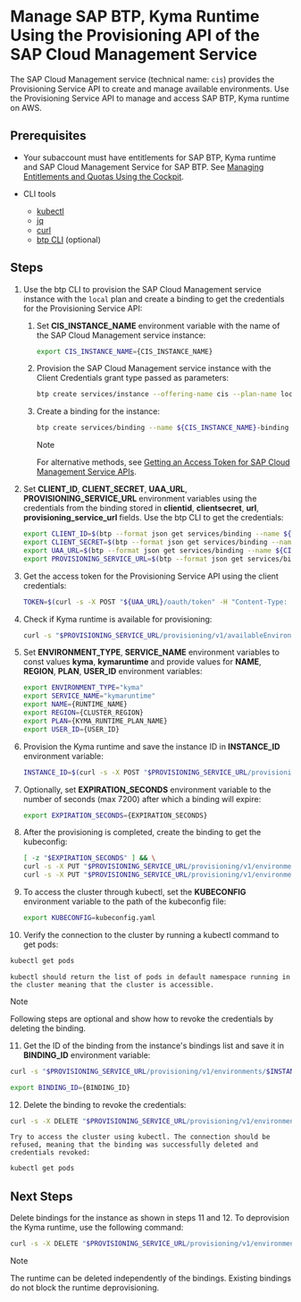 # Manage SAP BTP, Kyma Runtime Using the Provisioning API of the SAP Cloud Management Service

The SAP Cloud Management service (technical name: `cis`) provides the Provisioning Service API to create and manage available environments. Use the Provisioning Service API to manage and access SAP BTP, Kyma runtime on AWS.

## Prerequisites
- Your subaccount must have entitlements for SAP BTP, Kyma runtime and SAP Cloud Management Service for SAP BTP. See [Managing Entitlements and Quotas Using the Cockpit](https://help.sap.com/docs/btp/sap-business-technology-platform/managing-entitlements-and-quotas-using-cockpit?&version=Cloud).

- CLI tools
  - [kubectl](https://kubernetes.io/docs/reference/kubectl/)
  - [jq](https://jqlang.github.io/jq/)
  - [curl](https://curl.se/)
  - [btp CLI](https://help.sap.com/docs/btp/sap-business-technology-platform/download-and-start-using-btp-cli-client?locale=en-US) (optional)

## Steps

1. Use the btp CLI to provision the SAP Cloud Management service instance with the `local` plan and create a binding to get the credentials for the Provisioning Service API:

   1. Set **CIS_INSTANCE_NAME** environment variable with the name of the SAP Cloud Management service instance:
      ```bash
      export CIS_INSTANCE_NAME={CIS_INSTANCE_NAME}
      ```
   2. Provision the SAP Cloud Management service instance with the Client Credentials grant type passed as parameters: 
      ```bash
      btp create services/instance --offering-name cis --plan-name local --name ${CIS_INSTANCE_NAME} --parameters {\"grantType\":\"clientCredentials\"}
      ```
   3. Create a binding for the instance:
      ```bash
      btp create services/binding --name ${CIS_INSTANCE_NAME}-binding --instance-name ${CIS_INSTANCE_NAME}
      ```

      > [!NOTE]
      > For alternative methods, see [Getting an Access Token for SAP Cloud Management Service APIs](https://help.sap.com/docs/btp/sap-business-technology-platform/getting-access-token-for-sap-cloud-management-service-apis?&version=Cloud).

2. Set **CLIENT_ID**, **CLIENT_SECRET**, **UAA_URL**, **PROVISIONING_SERVICE_URL** environment variables using the credentials from the binding stored in **clientid**, **clientsecret**, **url**, **provisioning_service_url** fields. Use the btp CLI to get the credentials:
   ```bash
   export CLIENT_ID=$(btp --format json get services/binding --name ${CIS_INSTANCE_NAME}-binding | jq -r '.credentials.uaa.clientid')
   export CLIENT_SECRET=$(btp --format json get services/binding --name ${CIS_INSTANCE_NAME}-binding | jq -r '.credentials.uaa.clientsecret')
   export UAA_URL=$(btp --format json get services/binding --name ${CIS_INSTANCE_NAME}-binding | jq -r '.credentials.uaa.url')
   export PROVISIONING_SERVICE_URL=$(btp --format json get services/binding --name ${CIS_INSTANCE_NAME}-binding | jq -r '.credentials.endpoints.provisioning_service_url')
   ```

3. Get the access token for the Provisioning Service API using the client credentials:
   ```bash
   TOKEN=$(curl -s -X POST "${UAA_URL}/oauth/token" -H "Content-Type: application/x-www-form-urlencoded" -u "${CLIENT_ID}:${CLIENT_SECRET}" --data-urlencode "grant_type=client_credentials" | jq -r '.access_token')
   ```

4. Check if Kyma runtime is available for provisioning:
   ```bash
   curl -s "$PROVISIONING_SERVICE_URL/provisioning/v1/availableEnvironments" -H "accept: application/json" -H "Authorization: bearer $TOKEN" | jq
   ```

5. Set **ENVIRONMENT_TYPE**, **SERVICE_NAME** environment variables to const values **kyma**, **kymaruntime** and provide values for **NAME**, **REGION**, **PLAN**, **USER_ID** environment variables:
   ```bash
   export ENVIRONMENT_TYPE="kyma"
   export SERVICE_NAME="kymaruntime"
   export NAME={RUNTIME_NAME}
   export REGION={CLUSTER_REGION}
   export PLAN={KYMA_RUNTIME_PLAN_NAME}
   export USER_ID={USER_ID}
   ```

6. Provision the Kyma runtime and save the instance ID in **INSTANCE_ID** environment variable:
   ```bash
   INSTANCE_ID=$(curl -s -X POST "$PROVISIONING_SERVICE_URL/provisioning/v1/environments" -H "accept: application/json" -H "Authorization: bearer $TOKEN" -H "Content-Type: application/json" -d "{\"environmentType\":\"$ENVIRONMENT_TYPE\",\"parameters\":{\"name\":\"$NAME\",\"region\":\"$REGION\"},\"planName\":\"$PLAN\",\"serviceName\":\"$SERVICE_NAME\",\"user\":\"$USER_ID\"}" | jq -r '.id')
   ```

7. Optionally, set **EXPIRATION_SECONDS** environment variable to the number of seconds (max 7200) after which a binding will expire:
   ```bash
   export EXPIRATION_SECONDS={EXPIRATION_SECONDS}
   ```

8. After the provisioning is completed, create the binding to get the kubeconfig:
   ```bash
   [ -z "$EXPIRATION_SECONDS" ] && \
   curl -s -X PUT "$PROVISIONING_SERVICE_URL/provisioning/v1/environments/$INSTANCE_ID/bindings" -H "accept: application/json" -H "Authorization: bearer $TOKEN" | jq -r '.credentials.kubeconfig' > kubeconfig.yaml || \
   curl -s -X PUT "$PROVISIONING_SERVICE_URL/provisioning/v1/environments/$INSTANCE_ID/bindings" -H "accept: application/json" -H "Authorization: bearer $TOKEN" -H "Content-Type: application/json" -d "{\"parameters\":{\"expiration_seconds\":\"$EXPIRATION_SECONDS\"}}" | jq -r '.credentials.kubeconfig' > kubeconfig.yaml
   ```

9. To access the cluster through kubectl, set the **KUBECONFIG** environment variable to the path of the kubeconfig file:
   ```bash
   export KUBECONFIG=kubeconfig.yaml
   ```

10. Verify the connection to the cluster by running a kubectl command to get pods:
   ```bash
   kubectl get pods
   ```

    kubectl should return the list of pods in default namespace running in the cluster meaning that the cluster is accessible.

   > [!NOTE]
   > Following steps are optional and show how to revoke the credentials by deleting the binding.

11. Get the ID of the binding from the instance's bindings list and save it in **BINDING_ID** environment variable:
   ```bash
   curl -s "$PROVISIONING_SERVICE_URL/provisioning/v1/environments/$INSTANCE_ID/bindings" -H "accept: application/json" -H "Authorization: bearer $TOKEN"
   ```
   ```bash
   export BINDING_ID={BINDING_ID}
   ```

12. Delete the binding to revoke the credentials:
   ```bash
   curl -s -X DELETE "$PROVISIONING_SERVICE_URL/provisioning/v1/environments/$INSTANCE_ID/bindings/$BINDING_ID" -H "accept: application/json" -H "Authorization: bearer $TOKEN"
   ```

    Try to access the cluster using kubectl. The connection should be refused, meaning that the binding was successfully deleted and credentials revoked:
   ```bash
   kubectl get pods
   ```

## Next Steps

Delete bindings for the instance as shown in steps 11 and 12. To deprovision the Kyma runtime, use the following command:
   ```bash
   curl -s -X DELETE "$PROVISIONING_SERVICE_URL/provisioning/v1/environments/$INSTANCE_ID" -H "accept: application/json" -H "Authorization: bearer $TOKEN"
   ```

> [!NOTE]
> The runtime can be deleted independently of the bindings. Existing bindings do not block the runtime deprovisioning.
